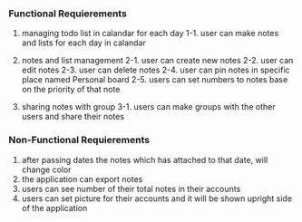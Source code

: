 ### Functional Requierements
1. managing todo list in calandar for each day 
  1-1. user can make notes and lists for each day in calandar
  
3. notes and list management
  2-1. user can create new notes
  2-2. user can edit notes
  2-3. user can delete notes
  2-4. user can pin notes in specific place named Personal board
  2-5. users can set numbers to notes base on the priority of that note
 
3. sharing notes with group
  3-1. users can make groups with the other users and share their notes

### Non-Functional Requierements
1. after passing dates the notes which has attached to that date, will change color
2. the application can export notes
3. users can see number of their total notes in their accounts
4. users can set picture for their accounts and it will be shown upright side of the application
